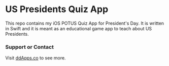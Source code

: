 # US Presidents Quiz App
This repo contains my iOS POTUS Quiz App for President's Day. It is written in Swift and it is meant as an educational game app to teach about US Presidents.


### Support or Contact
Visit [ddApps.co](http://ddapps.co) to see more.
